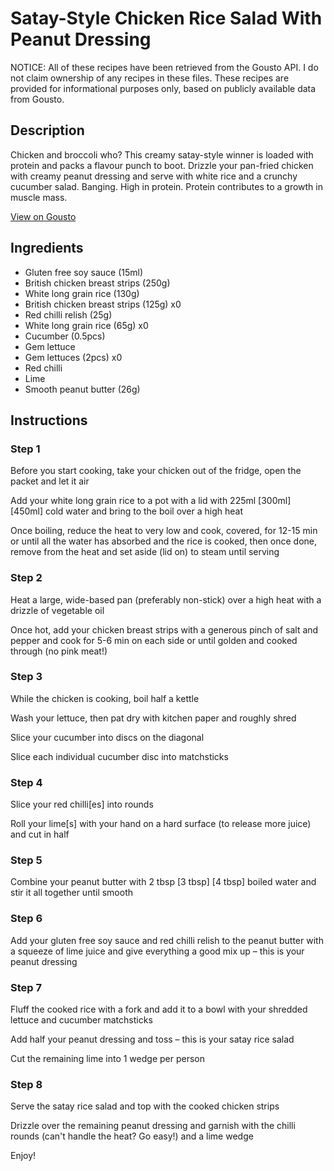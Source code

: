 # Satay-Style Chicken Rice Salad With Peanut Dressing

NOTICE: All of these recipes have been retrieved from the Gousto API. I do not claim ownership of any recipes in these files. These recipes are provided for informational purposes only, based on publicly available data from Gousto.

## Description

Chicken and broccoli who? This creamy satay-style winner is loaded with protein and packs a flavour punch to boot. Drizzle your pan-fried chicken with creamy peanut dressing and serve with white rice and a crunchy cucumber salad. Banging. High in protein. Protein contributes to a growth in muscle mass.

[View on Gousto](https://www.gousto.co.uk/recipes/cookbook/high-protein-satay-style-chicken-rice-salad-with-peanut-dressing)

## Ingredients

- Gluten free soy sauce (15ml)
- British chicken breast strips (250g)
- White long grain rice (130g)
- British chicken breast strips (125g) x0
- Red chilli relish (25g)
- White long grain rice (65g) x0
- Cucumber (0.5pcs)
- Gem lettuce
- Gem lettuces (2pcs) x0
- Red chilli
- Lime
- Smooth peanut butter (26g)

## Instructions


### Step 1

Before you start cooking, take your chicken out of the fridge, open the packet and let it air

Add your white long grain rice to a pot with a lid with 225ml <span class="text-purple">[300ml]</span> <span class="text-danger">[450ml]</span> cold water and bring to the boil over a high heat

Once boiling, reduce the heat to very low and cook, covered, for 12-15 min or until all the water has absorbed and the rice is cooked, then once done, remove from the heat and set aside (lid on) to steam until serving


### Step 2

Heat a large, wide-based pan (preferably non-stick) over a high heat with a drizzle of vegetable oil

Once hot, add your chicken breast strips with a generous pinch of salt and pepper and cook for 5-6 min on each side or until golden and cooked through (no pink meat!)


### Step 3

While the chicken is cooking, boil half a kettle

Wash your lettuce, then pat dry with kitchen paper and roughly shred

Slice your cucumber into discs on the diagonal

Slice each individual cucumber disc into matchsticks


### Step 4

Slice your red chilli[es] into rounds

Roll your lime[s] with your hand on a hard surface (to release more juice) and cut in half


### Step 5

Combine your peanut butter with 2 tbsp <span class="text-purple">[3 tbsp]</span> <span class="text-danger">[4 tbsp]</span> boiled water and stir it all together until smooth


### Step 6

Add your gluten free soy sauce and red chilli relish to the peanut butter with a squeeze of lime juice and give everything a good mix up – this is your peanut dressing


### Step 7

Fluff the cooked rice with a fork and add it to a bowl with your shredded lettuce and cucumber matchsticks

Add half your peanut dressing and toss – this is your satay rice salad

Cut the remaining lime into 1 wedge per person

### Step 8

Serve the satay rice salad and top with the cooked chicken strips

Drizzle over the remaining peanut dressing and garnish with the chilli rounds (can't handle the heat? Go easy!) and a lime wedge

Enjoy!

